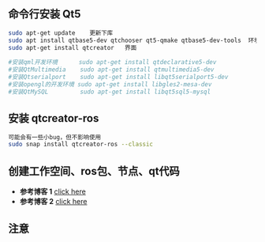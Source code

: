 ## 命令行安装 Qt5
```bash
sudo apt-get update    更新下库
sudo apt install qtbase5-dev qtchooser qt5-qmake qtbase5-dev-tools  环境
sudo apt-get install qtcreator   界面
 
#安装qml开发环境      sudo apt-get install qtdeclarative5-dev
#安装QtMultimedia    sudo apt-get install qtmultimedia5-dev
#安装Qtserialport    sudo apt-get install libqt5serialport5-dev
#安装opengl的开发环境 sudo apt-get install libgles2-mesa-dev
#安装QtMySQL         sudo apt-get install libqt5sql5-mysql
```
## 安装 qtcreator-ros
```bash
可能会有一些小bug，但不影响使用
sudo snap install qtcreator-ros --classic 
```
## 创建工作空间、ros包、节点、qt代码
* **参考博客 1** [click here](https://blog.csdn.net/YMGogre/article/details/130588657)
* **参考博客 2** [click here](https://blog.csdn.net/m0_67254672/article/details/131939083?ops_request_misc=&request_id=&biz_id=102&utm_term=qt%20creator%20ros&utm_medium=distribute.pc_search_result.none-task-blog-2~all~sobaiduweb~default-0-131939083.nonecase&spm=1018.2226.3001.4187)

## 注意 ##



